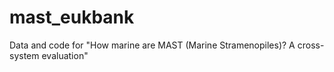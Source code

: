 # mast_eukbank
Data and code for "How marine are MAST (Marine Stramenopiles)?  A cross-system evaluation"

